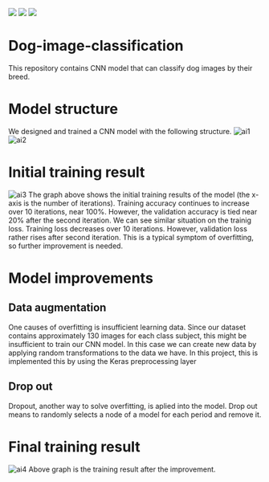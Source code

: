 <img src="https://img.shields.io/badge/Python-3776AB?style=flat&logo=Python&logoColor=white"/> <img src="https://img.shields.io/badge/NumPy-013243?style=flat&logo=NumPy&logoColor=white"/> <img src="https://img.shields.io/badge/TensorFlow-FF6F00?style=flat&logo=TensorFlow&logoColor=white"/>
# Dog-image-classification
This repository contains CNN model that can classify dog images by their breed.

# Model structure
We designed and trained a CNN model with the following structure.
![ai1](https://github.com/dipreez/Dog-image-classification/assets/50349104/17c79441-39f1-4930-8715-a80070497c3e)
![ai2](https://github.com/dipreez/Dog-image-classification/assets/50349104/656c23a5-02a2-4f2d-8f96-ed7ddb3f60d9)

# Initial training result
![ai3](https://github.com/dipreez/Dog-image-classification/assets/50349104/a8657e63-72ca-4e94-816e-3ef4d0757f9e)
The graph above shows the initial training results of the model (the x-axis is the number of iterations). Training accuracy continues to increase over 10 iterations, near 100%. However, the validation accuracy is tied near 20% after the second iteration. We can see similar situation on the trainig loss. Training loss decreases over 10 iterations. However, validation loss rather rises after second iteration. This is a typical symptom of overfitting, so further improvement is needed.

# Model improvements
## Data augmentation
One causes of overfitting is insufficient learning data. Since our dataset contains approximately 130 images for each class subject, this might be insufficient to train our CNN model. In this case we can create new data by applying random transformations to the data we have. In this project, this is implemented this by using the Keras preprocessing layer
## Drop out
Dropout, another way to solve overfitting, is aplied into the model. Drop out means to randomly selects a node of a model for each period and remove it.

# Final training result
![ai4](https://github.com/dipreez/Dog-image-classification/assets/50349104/80495fe7-a8d5-4477-a173-d308bdeafe77)
Above graph is the training result after the improvement.
